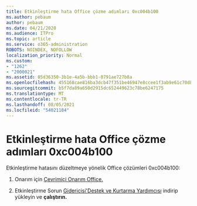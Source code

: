 ```yaml
---
title: Etkinleştirme hata Office çözme adımları 0xc004b100
ms.author: pebaum
author: pebaum
ms.date: 04/21/2020
ms.audience: ITPro
ms.topic: article
ms.service: o365-administration
ROBOTS: NOINDEX, NOFOLLOW
localization_priority: Normal
ms.custom:
- "1262"
- "2000021"
ms.assetid: 05d36350-3b1e-4a5b-bbb1-0791ae727b8a
ms.openlocfilehash: 455168cae816ba3dcb47f351be46947e8ccee1f3ab9e61c70d82d49e5279ef85
ms.sourcegitcommit: b5f7da89a650d2915dc652449623c78be6247175
ms.translationtype: MT
ms.contentlocale: tr-TR
ms.lasthandoff: 08/05/2021
ms.locfileid: "54021184"
---
```

# <a name="steps-to-resolve-office-activation-error-0xc004b100"></a>Etkinleştirme hata Office çözme adımları 0xc004b100

Etkinleştirme hatasını düzeltmeye yönelik Office çözümleri 0xc004b100:
  
1. Onarım için [Çevrimiçi Onarım Office.](https://support.office.com/article/7821d4b6-7c1d-4205-aa0e-a6b40c5bb88b)

2. Etkinleştirme Sorun [Gidericisi'Destek ve Kurtarma Yardımcısı](https://aka.ms/SARA-OfficeActivation-Alchemy) indirip yükleyin ve **çalıştırın.**
